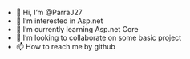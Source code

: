 - 👋 Hi, I’m @ParraJ27
- 👀 I’m interested in Asp.net
- 🌱 I’m currently learning Asp.net Core
- 💞️ I’m looking to collaborate on some basic project
- 📫 How to reach me by github

<!---
ParraJ27/ParraJ27 is a ✨ special ✨ repository because its `README.md` (this file) appears on your GitHub profile.
You can click the Preview link to take a look at your changes.
--->
